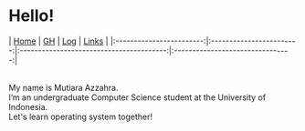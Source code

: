 # Hello! 

| [Home](https://mutiarazzahra.github.io/os212/) | [GH](https://github.com/mutiarazzahra) | [Log](https://mutiarazzahra.github.io/os212/TXT/mylog.txt) 
| [Links](https://mutiarazzahra.github.io/os212/LINKS/) |
|:------------------------:|:------------------------:|:----------------------------------------:|:--------------------------------:|

<br>
My name is Mutiara Azzahra. 
<br>
I’m an undergraduate Computer Science student at the University of Indonesia.
<br>
Let's learn operating system together!

